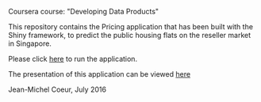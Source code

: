 
Coursera course: "Developing Data Products"

This repository contains the Pricing application that has been built with the Shiny framework, to predict the public housing flats on the reseller market in Singapore.

Please click [here](https://agimeth.shinyapps.io/HDBFlatPriceApp/) to run the application.

The presentation of this application can be viewed [here](https://agimeth.github.io/HDBFlatPricePres/)

Jean-Michel Coeur, July 2016


